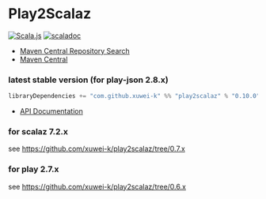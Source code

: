 # Play2Scalaz
[![Scala.js](https://www.scala-js.org/assets/badges/scalajs-0.6.14.svg)](https://www.scala-js.org)
[![scaladoc](https://javadoc-badge.appspot.com/com.github.xuwei-k/play2scalaz_2.13.svg?label=scaladoc)](https://javadoc-badge.appspot.com/com.github.xuwei-k/play2scalaz_2.13/play2scalaz/index.html?javadocio=true)

- [Maven Central Repository Search](http://search.maven.org/#search%7Cga%7C1%7Cg%3A%22com.github.xuwei-k%22)
- [Maven Central](http://repo1.maven.org/maven2/com/github/xuwei-k/)

### latest stable version (for play-json 2.8.x)

```scala
libraryDependencies += "com.github.xuwei-k" %% "play2scalaz" % "0.10.0"
```

- [API Documentation](https://oss.sonatype.org/service/local/repositories/releases/archive/com/github/xuwei-k/play2scalaz_2.12/0.10.0/play2scalaz_2.12-0.10.0-javadoc.jar/!/index.html)


### for scalaz 7.2.x

see <https://github.com/xuwei-k/play2scalaz/tree/0.7.x>


### for play 2.7.x

see <https://github.com/xuwei-k/play2scalaz/tree/0.6.x>
